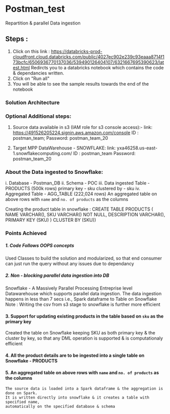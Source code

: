 # Postman_test
Repartition &amp; parallel Data ingestion

## Steps :
1. Click on this link :
https://databricks-prod-cloudfront.cloud.databricks.com/public/4027ec902e239c93eaaa8714f173bcfc/6506936770137036/539490126404107/6321667695390623/latest.html
Redircts you to a databricks notebook which contains the code & dependancies written.
2. Click on "Run all"
3. You will be able to see the sample results towards the end of the notebook

### Solution Architecture

### Optional Additional steps:

1. Source data available in s3 (IAM role for s3 console access):-
   link: https://491526205224.signin.aws.amazon.com/console
   ID : postman_team;
   Password: postman_team_20

2. Target MPP DataWarehouse - SNOWFLAKE:
   link: yxa46258.us-east-1.snowflakecomputing.com/
   ID : postman_team
   Password: postman_team_20

### About the Data ingested to Snowflake:

   i.   Database - Postman_DB
   ii.  Schema - POC
   iii. Data ingested Table - PRODUCTS (500k rows)
           primary key - sku
           clustered by - sku
   iv.  Aggregated Table - AGG_TABLE (222,024 rows)
        An aggregated table on above rows with `name` and `no. of products` as the columns

Creating the product table in snowflake :
CREATE TABLE PRODUCTS ( NAME VARCHAR(), SKU VARCHAR() NOT NULL, DESCRIPTION VARCHAR(), PRIMARY KEY (SKU) ) CLUSTER BY (SKU))

### Points Achieved 
##### 1. Code Follows OOPS concepts 
   Used Classes to build the solution and modularized, so that end consumer can just run the query without any issues due to dependancy 
##### 2. Non - blocking parallel data ingestion into DB
   Snowflake - A Massively Parallel Processing Entreprise level Datawarehouse which supports parallel data ingestion.
   The data ingestion happens in less than 7 secs i.e., Spark dataframe to Table on Snowflake
   Note : Writing the csv from s3 stage to snowflake is further more efficient
#### 3. Support for updating existing products in the table based on `sku` as the primary key
   Created the table on Snowflake keeping SKU as both primary key & the cluster by key, 
   so that any DML operation is supported & is computationaly efficient
#### 4. All the product details are to be ingested into a single table on Snowflake - PRODUCTS 
#### 5. An aggregated table on above rows with `name` and `no. of products` as the columns
    The source data is loaded into a Spark dataframe & the aggregation is done on Spark.
    It is written directly into snowflake & it creates a table with specified name,
    automatically on the specified database & schema
